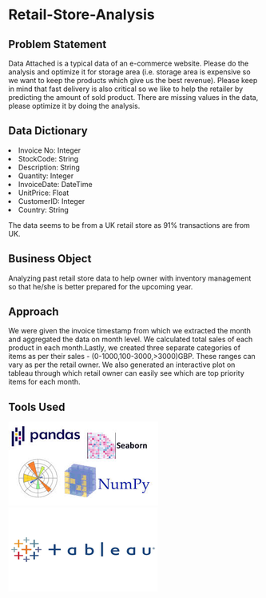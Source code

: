 # Retail-Store-Analysis

## Problem Statement
Data Attached is a typical data of an e-commerce website. Please do the analysis and optimize it for storage area (i.e. storage area is expensive so we want to keep the products which give us the best revenue). Please keep in mind that fast delivery is also critical so we like to help the retailer by predicting the amount of sold product.
There are missing values in the data, please optimize it by doing the analysis.

## Data Dictionary
<li>Invoice No: Integer
<li>StockCode: String
<li>Description: String
<li>Quantity: Integer
<li>InvoiceDate: DateTime
<li>UnitPrice: Float
<li>CustomerID: Integer
<li>Country: String 
  
The data seems to be from a UK retail store as 91% transactions are from UK.


## Business Object
Analyzing past retail store data to help owner with inventory management so that he/she is better prepared for the upcoming year.

## Approach
We were given the invoice timestamp from which we extracted the month and aggregated the data on month level. We calculated total sales of each product in each month.Lastly, we created three separate categories of items as per their sales - (0-1000,100-3000,>3000)GBP. These ranges can vary as per the retail owner.
We also generated an interactive plot on tableau through which retail owner can easily see which are top priority items for each month.

## Tools Used
![alt text](https://github.com/sahil0094/Retail-Store-Analysis/blob/master/Images/Viz.jpg?raw=true)
![alt text](https://github.com/sahil0094/Retail-Store-Analysis/blob/master/Images/tableau.png?raw=true)
